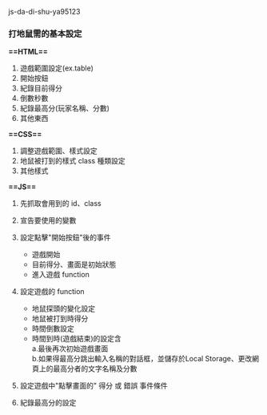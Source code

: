 js-da-di-shu-ya95123

### 打地鼠需的基本設定
**==HTML==**
 1. 遊戲範圍設定(ex.table)
 2. 開始按鈕
 3. 紀錄目前得分
 4. 倒數秒數
 5. 紀錄最高分(玩家名稱、分數)
 6. 其他東西

**==CSS==**
 1. 調整遊戲範圍、樣式設定
 2. 地鼠被打到的樣式 class 種類設定
 3. 其他樣式

**==JS==**
 1. 先抓取會用到的 id、class
 2. 宣告要使用的變數
 3. 設定點擊"開始按鈕"後的事件
    - 遊戲開始
    - 目前得分、畫面是初始狀態
    - 進入遊戲 function

 4. 設定遊戲的 function
    - 地鼠探頭的變化設定
    - 地鼠被打到時得分
    - 時間倒數設定
    - 時間到時(遊戲結束)的設定含  
    a.最後再次初始遊戲畫面  
    b.如果得最高分跳出輸入名稱的對話框，並儲存於Local Storage、更改網頁上的最高分者的文字名稱及分數

 5. 設定遊戲中"點擊畫面的" 得分 或 錯誤 事件條件
 6. 紀錄最高分的設定